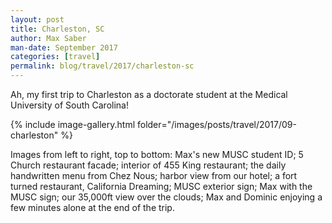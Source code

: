 ```yaml
---
layout: post
title: Charleston, SC
author: Max Saber
man-date: September 2017
categories: [travel]
permalink: blog/travel/2017/charleston-sc
---
```


Ah, my first trip to Charleston as a doctorate student at the Medical University of South Carolina!

<!--more-->
<!-- hide anything under the more tag from the /blog listing -->

<!-- ...start blog post here -->

{% include image-gallery.html folder="/images/posts/travel/2017/09-charleston" %}

<div class="img-description">
Images from left to right, top to bottom:
Max's new MUSC student ID; 5 Church restaurant facade; interior of 455 King restaurant; the daily handwritten menu from Chez Nous; harbor view from our hotel; a fort turned restaurant, California Dreaming; MUSC exterior sign; Max with the MUSC sign; our 35,000ft view over the clouds; Max and Dominic enjoying a few minutes alone at the end of the trip.
</div>
<!-- single photo 
![The Green "Pocket Park", Charlotte, NC](/images/posts/travel/2015/charlotte/IMG_2792.jpg)
-->
